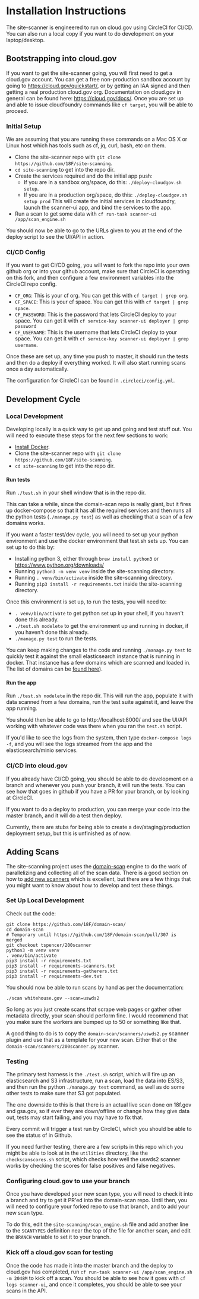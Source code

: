 # Installation Instructions

The site-scanner is engineered to run on cloud.gov using CircleCI for CI/CD.
You can also run a local copy if you want to do development on your laptop/desktop.

## Bootstrapping into cloud.gov

If you want to get the site-scanner going, you will first need to get a cloud.gov account.
You can get a free non-production sandbox account by going to https://cloud.gov/quickstart/,
or by getting an IAA signed and then getting a real production cloud.gov org.  Documentation
on cloud.gov in general can be found here:  https://cloud.gov/docs/.  Once you are set up
and able to issue cloudfoundry commands like `cf target`, you will be able to proceed.

### Initial Setup

We are assuming that you are running these commands on a Mac OS X or Linux host
which has tools such as cf, jq, curl, bash, etc on them.

- Clone the site-scanner repo with `git clone https://github.com/18F/site-scanning`.
- `cd site-scanning` to get into the repo dir.
- Create the services required and do the initial app push:
	- If you are in a sandbox org/space, do this: `./deploy-cloudgov.sh setup`.
	- If you are in a production org/space, do this: `./deploy-cloudgov.sh setup prod`
  This will create the initial services in cloudfoundry, launch the scanner-ui app,
  and bind the services to the app.
- Run a scan to get some data with `cf run-task scanner-ui /app/scan_engine.sh`

You should now be able to go to the URLs given to you at the end of the deploy script
to see the UI/API in action.

### CI/CD Config

If you want to get CI/CD going, you will want to fork the repo into your own github
org or into your github account, make sure that CircleCI is operating on this fork,
and then configure a few environment variables into the CircleCI repo config.
- `CF_ORG`: This is your cf org.  You can get this with `cf target | grep org`.
- `CF_SPACE`:  This is your cf space.  You can get this with `cf target | grep space`.
- `CF_PASSWORD`:  This is the password that lets CircleCI deploy to your space.
	You can get it with `cf service-key scanner-ui deployer | grep password`
- `CF_USERNAME`:  This is the username that lets CircleCI deploy
	to your space.  You can get it with `cf service-key scanner-ui deployer | grep username`.

Once these are set up, any time you push to master, it should run the tests and then
do a deploy if everything worked.  It will also start running scans once a day
automatically.

The configuration for CircleCI can be found in `.circleci/config.yml`.

## Development Cycle

### Local Development

Developing locally is a quick way to get up and going and test stuff out.
You will need to execute these steps for the next
few sections to work:

- [Install Docker](https://docs.docker.com/install/).
- Clone the site-scanner repo with `git clone https://github.com/18F/site-scanning`.
- `cd site-scanning` to get into the repo dir.

#### Run tests

Run `./test.sh` in your shell window that is in the repo dir.

This can take a while, since the domain-scan repo is really giant, but it fires up
docker-compose so that it has all the required services and then runs all the python
tests (`./manage.py test`) as well as checking that a scan of a few domains works.

If you want a faster test/dev cycle, you will need to set up your python environment
and use the docker environment that test.sh sets up.  You can set up to do this by:
* Installing python 3, either through `brew install python3` or https://www.python.org/downloads/
* Running `python3 -m venv venv` inside the site-scanning directory.
* Running `. venv/bin/activate` inside the site-scanning directory.
* Running `pip3 install -r requirements.txt` inside the site-scanning directory.

Once this environment is set up, to run the tests, you will need to:
* `. venv/bin/activate` to get python set up in your shell, if you haven't done this already.
* `./test.sh nodelete` to get the environment up and running in docker, if you haven't done this already.
* `./manage.py test` to run the tests.

You can keep making changes to the code and running `./manage.py test` to quickly
test it against the small elasticsearch instance that is running in docker.
That instance has a few domains which are scanned and loaded in.  The list of
domains can be [found here](composetest.sh)).


#### Run the app

Run `./test.sh nodelete` in the repo dir.  This will run the app, populate
it with data scanned from a few domains, run the test suite against it,
and leave the app running.

You should then be able to go to http://localhost:8000/ and see the UI/API
working with whatever code was there when you ran the `test.sh` script.

If you'd like to see the logs from the system, then type `docker-compose logs -f`,
and you will see the logs streamed from the app and the elasticsearch/minio
services.


### CI/CD into cloud.gov

If you already have CI/CD going, you should be able to do development on a branch
and whenever you push your branch, it will run the tests.  You can see how that goes
in github if you have a PR for your branch, or by looking at CircleCI.

If you want to do a deploy to production, you can merge your code into the master
branch, and it will do a test then deploy.

Currently, there are stubs for being able to create a dev/staging/production deployment
setup, but this is unfinished as of now.

## Adding Scans

The site-scanning project uses the [domain-scan](https://github.com/18F/domain-scan) engine
to do the work of parallelizing and collecting all of the scan data.  There is a good
section on how to [add new scanners](https://github.com/18F/domain-scan#developing-new-scanners)
which is excellent, but there are a few things that you might want to know about how to
develop and test these things.

### Set Up Local Development

Check out the code: 
```
git clone https://github.com/18F/domain-scan/
cd domain-scan
# Temporary until https://github.com/18F/domain-scan/pull/307 is merged
git checkout tspencer/200scanner
python3 -m venv venv
. venv/bin/activate
pip3 install -r requirements.txt
pip3 install -r requirements-scanners.txt
pip3 install -r requirements-gatherers.txt
pip3 install -r requirements-dev.txt
```

You should now be able to run scans by hand as per the documentation:
```
./scan whitehouse.gov --scan=uswds2
```

So long as you just create scans that scrape web pages or gather other
metadata directly, your scan should perform fine.  I would recommend that you
make sure the workers are bumped up to 50 or something like that.

A good thing to do is to copy the `domain-scan/scanners/uswds2.py` scanner
plugin and use that as a template for your new scan.
Either that or the `domain-scan/scanners/200scanner.py` scanner.

### Testing

The primary test harness is the `./test.sh` script, which will fire
up an elasticsearch and S3 infrastructure, run a scan, load the data
into ES/S3, and then run the python `./manage.py test` command, as well
as do some other tests to make sure that S3 got populated.

The one downside to this is that there is an actual live scan done on
18f.gov and gsa.gov, so if ever they are down/offline or change how
they give data out, tests may start failing, and you may have to fix
that.

Every commit will trigger a test run by CircleCI, which you should
be able to see the status of in Github.

If you need further testing, there are a few scripts in this repo which
you might be able to look at in the `utilities` directory, like the `checkscanscores.sh`
script, which checks how well the uswds2 scanner works by checking the scores for
false positives and false negatives.

### Configuring cloud.gov to use your branch

Once you have developed your new scan type, you will need to check it into a branch
and try to get it PR'ed into the domain-scan repo.  Until then, you will need to
configure your forked repo to use that branch, and to add your new scan type.

To do this, edit the `site-scanning/scan_engine.sh` file and add another line
to the `SCANTYPES` definition near the top of the file for another scan, and
edit the `BRANCH` variable to set it to your branch.

### Kick off a cloud.gov scan for testing

Once the code has made it into the master branch and the deploy to cloud.gov
has completed,
run `cf run-task scanner-ui /app/scan_engine.sh -m 2048M` to kick off a scan.
You should be able to see how it goes with `cf logs scanner-ui`, and
once it completes, you should be able to see your scans in the API.
